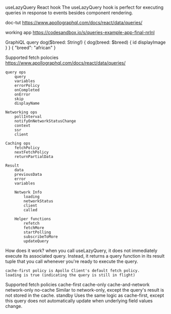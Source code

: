 useLazyQuery React hook
	The useLazyQuery hook is perfect for executing queries in response to events besides component rendering.

doc-tut
    https://www.apollographql.com/docs/react/data/queries/

working app 
    https://codesandbox.io/s/queries-example-app-final-nrlnl

GraphiQL
    query dog($breed: String!) 
    {
        dog(breed: $breed) {
        id
        displayImage
        }
    }
    {
        "breed": "african"
    }

Supported fetch polocies
    https://www.apollographql.com/docs/react/data/queries/

	query ops
		query
		variables
		errorPolicy
		onCompleted
		onError
		skip
		displayName
	
	Networking ops
		pollInterval
		notifyOnNetworkStatusChange
		context
		ssr
		client
	
	Caching ops
		fetchPolicy
		nextFetchPolicy
		returnPartialData
		
	Result
		data
		previousData
		error
		variables
		
		Network Info
			loading
			networkStatus
			client
			called
			
		Helper functions
			refetch
			fetchMore
			startPolling
			subscribeToMore
			updateQuery
			
How does it work?
	when you call useLazyQuery, it does not immediately execute its associated query. Instead, it returns a query function in its result tuple that you call whenever you're ready to execute the query.

	cache-first policy is Apollo Client's default fetch policy.
	loading is true (indicating the query is still in flight)

Supported fetch policies
	cache-first
	cache-only
	cache-and-network
	network-only
	no-cache		Similar to network-only, except the query's result is not stored in the cache.
	standby			Uses the same logic as cache-first, except this query does not automatically update when underlying field values change. 



		

    